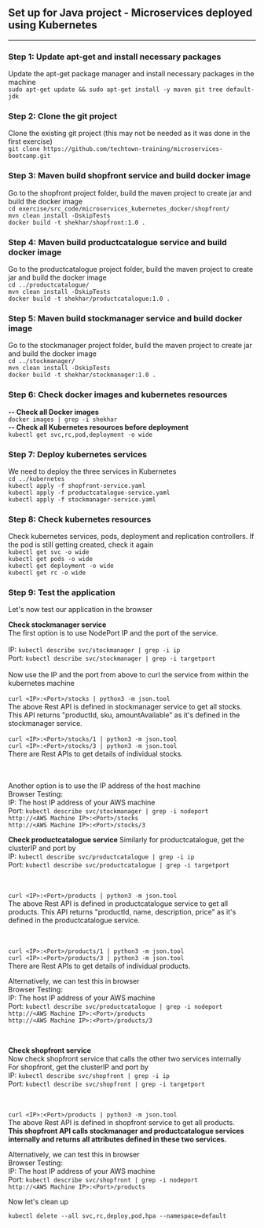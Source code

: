 ## Set up for Java project - Microservices deployed using Kubernetes

----------

### Step 1: Update apt-get and install necessary packages
Update the apt-get package manager and install necessary packages in the machine
<br>
`sudo apt-get update && sudo apt-get install -y maven git tree default-jdk`
<br>

### Step 2: Clone the git project
Clone the existing git project (this may not be needed as it was done in the first exercise)
<br>
`git clone https://github.com/techtown-training/microservices-bootcamp.git`
<br>

### Step 3: Maven build shopfront service and build docker image
Go to the shopfront project folder, build the maven project to create jar and build the docker image
<br>
`cd exercise/src_code/microservices_kubernetes_docker/shopfront/`
<br>
`mvn clean install -DskipTests`
<br>
`docker build -t shekhar/shopfront:1.0 .`
<br>

### Step 4: Maven build productcatalogue service and build docker image
Go to the productcatalogue project folder, build the maven project to create jar and build the docker image
<br>
`cd ../productcatalogue/`
<br>
`mvn clean install -DskipTests`
<br>
`docker build -t shekhar/productcatalogue:1.0 .`
<br>

### Step 5: Maven build stockmanager service and build docker image
Go to the stockmanager project folder, build the maven project to create jar and build the docker image
<br>
`cd ../stockmanager/`
<br>
`mvn clean install -DskipTests`
<br>
`docker build -t shekhar/stockmanager:1.0 .`
<br>

### Step 6: Check docker images and kubernetes resources
**-- Check all Docker images <br>**
`docker images | grep -i shekhar`
<br>
**-- Check all Kubernetes resources before deployment <br>**
`kubectl get svc,rc,pod,deployment -o wide`
<br>

### Step 7: Deploy kubernetes services
We need to deploy the three services in Kubernetes
<br>
`cd ../kubernetes`
<br>
`kubectl apply -f shopfront-service.yaml`
<br>
`kubectl apply -f productcatalogue-service.yaml`
<br>
`kubectl apply -f stockmanager-service.yaml`
<br>

### Step 8: Check kubernetes resources
Check kubernetes services, pods, deployment and replication controllers. If the pod is still getting created, check it again
<br>
`kubectl get svc -o wide`
<br>
`kubectl get pods -o wide`
<br>
`kubectl get deployment -o wide`
<br>
`kubectl get rc -o wide`
<br>

### Step 9: Test the application

Let's now test our application in the browser

**Check stockmanager service**
<br>
The first option is to use NodePort IP and the port of the service.<br>
<br>IP: `kubectl describe svc/stockmanager | grep -i ip`
<br>Port: `kubectl describe svc/stockmanager | grep -i targetport` 
<br><br>Now use the IP and the port from above to curl the service from within the kubernetes machine
<br><br>`curl <IP>:<Port>/stocks | python3 -m json.tool`
<br> The above Rest API is defined in stockmanager service to get all stocks. This API returns "productId, sku, amountAvailable" as it's defined in the stockmanager service.
<br><br> `curl <IP>:<Port>/stocks/1 | python3 -m json.tool`
<br> `curl <IP>:<Port>/stocks/3 | python3 -m json.tool`
<br> There are Rest APIs to get details of individual stocks.

<br><br> Another option is to use the IP address of the host machine
<br>Browser Testing:
<br> IP: The host IP address of your AWS machine
<br>Port: `kubectl describe svc/stockmanager | grep -i nodeport`
<br>`http://<AWS Machine IP>:<Port>/stocks`
<br>`http://<AWS Machine IP>:<Port>/stocks/3`


**Check productcatalogue service**
Similarly for productcatalogue, get the clusterIP and port by
<br>IP: `kubectl describe svc/productcatalogue | grep -i ip`
<br>Port: `kubectl describe svc/productcatalogue | grep -i targetport` 

<br><br>`curl <IP>:<Port>/products | python3 -m json.tool`
<br> The above Rest API is defined in productcatalogue service to get all products. This API returns "productId, name, description, price" as it's defined in the productcatalogue service.

<br><br> `curl <IP>:<Port>/products/1 | python3 -m json.tool`
<br> `curl <IP>:<Port>/products/3 | python3 -m json.tool`
<br> There are Rest APIs to get details of individual products.

Alternatively, we can test this in browser
<br>Browser Testing:
<br> IP: The host IP address of your AWS machine
<br>Port: `kubectl describe svc/productcatalogue | grep -i nodeport`
<br>`http://<AWS Machine IP>:<Port>/products`
<br>`http://<AWS Machine IP>:<Port>/products/3`

<br>

**Check shopfront service**
<br> 
Now check shopfront service that calls the other two services internally
<br>For shopfront, get the clusterIP and port by
<br>IP: `kubectl describe svc/shopfront | grep -i ip`
<br>Port: `kubectl describe svc/shopfront | grep -i targetport` 

<br><br>`curl <IP>:<Port>/products | python3 -m json.tool`
<br> The above Rest API is defined in shopfront service to get all products.
<br>**This shopfront API calls stockmanager and productcatalogue services internally and returns all attributes defined in these two services.**


Alternatively, we can test this in browser
<br>Browser Testing:
<br> IP: The host IP address of your AWS machine
<br>Port: `kubectl describe svc/shopfront | grep -i nodeport`
<br>`http://<AWS Machine IP>:<Port>/products`
<br>


Now let's clean up

```
kubectl delete --all svc,rc,deploy,pod,hpa --namespace=default
```
